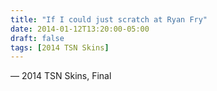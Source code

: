 ```yaml
---
title: "If I could just scratch at Ryan Fry"
date: 2014-01-12T13:20:00-05:00
draft: false
tags: [2014 TSN Skins]
---
```

— 2014 TSN Skins, Final
<!--more--> 

